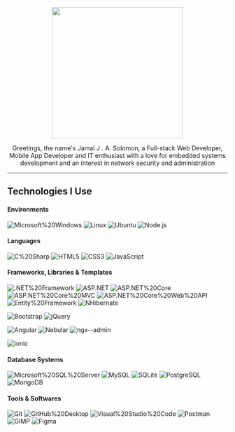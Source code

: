<div align="center">
 <img src="https://media.giphy.com/media/QTfX9Ejfra3ZmNxh6B/giphy.gif" width="300"/>
 <p>
   Greetings, the name's Jamal J . A. Solomon, a Full-stack Web Developer, Mobile App Developer and IT enthusiast with a love for embedded systems development and an interest in network security and administration
 </p>
</div>

---




## Technologies I Use


#### Environments

![Microsoft%20Windows](https://img.shields.io/badge/-Microsoft%20Windows-blue?logo=Windows)
![Linux](https://img.shields.io/badge/-Linux-black?logo=Linux)
![Ubuntu](https://img.shields.io/badge/-Ubuntu-white?logo=Ubuntu)
![Node.js](https://img.shields.io/badge/-Node.js-white?logo=Node.js)


#### Languages
![C%20Sharp](https://img.shields.io/badge/-C%20Sharp-789f69?logo=C%20Sharp)
![HTML5](https://img.shields.io/badge/-HTML5-white?logo=HTML5)
![CSS3](https://img.shields.io/badge/-CSS3-blue?logo=CSS3)
![JavaScript](https://img.shields.io/badge/-JavaScript-black?logo=JavaScript)

<!--

[SASS](https://img.shields.io/badge/-SASS-white?logo=Sass)
![PHP](https://img.shields.io/badge/-PHP-white?logo=PHP)

-->

#### Frameworks, Libraries & Templates 

![.NET%20Framework](https://img.shields.io/badge/-.NET%20Framework-blueviolet?logo=.NET)
![ASP.NET](https://img.shields.io/badge/-ASP.NET-blueviolet)
![ASP.NET%20Core](https://img.shields.io/badge/-ASP.NET%20Core-blueviolet)
![ASP.NET%20Core%20MVC](https://img.shields.io/badge/-ASP.NET%20Core%20MVC-blueviolet)
![ASP.NET%20Core%20Web%20API](https://img.shields.io/badge/-ASP.NET%20Core%20Web%20API-blueviolet)
![Entity%20Framework](https://img.shields.io/badge/-Entity%20Framework-white)
![NHibernate](https://img.shields.io/badge/-NHibernate-white)

![Bootstrap](https://img.shields.io/badge/-Bootstrap-white?logo=Bootstrap)
![jQuery](https://img.shields.io/badge/-jQuery-blue?logo=jQuery)

![Angular](https://img.shields.io/badge/-Angular-crimson?logo=Angular)
![Nebular](https://img.shields.io/badge/-Nebular-52cbdf)
![ngx--admin](https://img.shields.io/badge/-ngx--admin-52cbdf)

![ionic](https://img.shields.io/badge/-ionic-white?logo=Ionic)

<!--
![React](https://img.shields.io/badge/-React-white?logo=React)
-->


#### Database Systems

![Microsoft%20SQL%20Server](https://img.shields.io/badge/-Microsoft%20SQL%20Server-crimson?logo=Microsoft%20SQL%20Server)
![MySQL](https://img.shields.io/badge/-MySQL-white?logo=MySQL)
![SQLite](https://img.shields.io/badge/-SQLite-004b74?logo=SQLite)
![PostgreSQL](https://img.shields.io/badge/-PostgreSQL-white?logo=PostgreSQL)
![MongoDB](https://img.shields.io/badge/-MongoDB-white?logo=MongoDB)



#### Tools & Softwares

![Git](https://img.shields.io/badge/-Git-white?logo=Git) 
![GitHub%20Desktop](https://img.shields.io/badge/-GitHub%20Desktop-blueviolet?logo=GitHub)
![Visual%20Studio%20Code](https://img.shields.io/badge/-Visual%20Studio%20Code-blue?logo=Visual%20Studio%20Code)
![Postman](https://img.shields.io/badge/-Postman-white?logo=Postman)
![GIMP](https://img.shields.io/badge/-GIMP-555555?logo=GIMP)
![Figma](https://img.shields.io/badge/-Figma-white?logo=Figma) 

<!--
**jaySolo/jaysolo** is a ✨ _special_ ✨ repository because its `README.md` (this file) appears on your GitHub profile.

Here are some ideas to get you started:

- 🔭 I’m currently working on ...
- 🌱 I’m currently learning ...
- 👯 I’m looking to collaborate on ...
- 🤔 I’m looking for help with ...
- 💬 Ask me about ...
- 📫 How to reach me: ...
- 😄 Pronouns: ...
- ⚡ Fun fact: ...
-->
